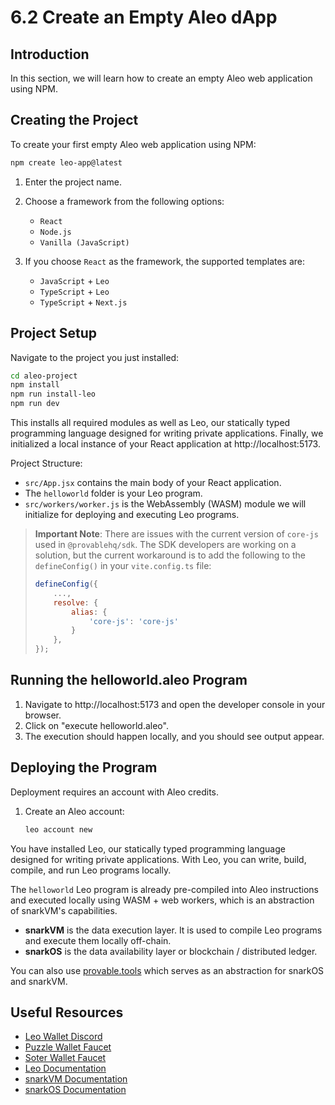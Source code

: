 # 6.2 Create an Empty Aleo dApp

## Introduction

In this section, we will learn how to create an empty Aleo web application using NPM.

## Creating the Project

To create your first empty Aleo web application using NPM:

```bash
npm create leo-app@latest
```

1. Enter the project name.

2. Choose a framework from the following options:
   - `React`
   - `Node.js`
   - `Vanilla (JavaScript)`

3. If you choose `React` as the framework, the supported templates are:
   - `JavaScript` + `Leo`
   - `TypeScript` + `Leo`
   - `TypeScript` + `Next.js`

## Project Setup

Navigate to the project you just installed:

```bash
cd aleo-project
npm install
npm run install-leo
npm run dev
```

This installs all required modules as well as Leo, our statically typed programming language designed for writing private applications. Finally, we initialized a local instance of your React application at http://localhost:5173.

Project Structure:
- `src/App.jsx` contains the main body of your React application.
- The `helloworld` folder is your Leo program.
- `src/workers/worker.js` is the WebAssembly (WASM) module we will initialize for deploying and executing Leo programs.

> **Important Note**: There are issues with the current version of `core-js` used in `@provablehq/sdk`. The SDK developers are working on a solution, but the current workaround is to add the following to the `defineConfig()` in your `vite.config.ts` file:
>
> ```javascript
> defineConfig({
>     ...,
>     resolve: {
>         alias: {
>             'core-js': 'core-js'
>         }
>     },
> });
> ```

## Running the helloworld.aleo Program

1. Navigate to http://localhost:5173 and open the developer console in your browser.
2. Click on "execute helloworld.aleo".
3. The execution should happen locally, and you should see output appear.

## Deploying the Program

Deployment requires an account with Aleo credits.

1. Create an Aleo account:
   ```bash
   leo account new
   ```

You have installed Leo, our statically typed programming language designed for writing private applications. With Leo, you can write, build, compile, and run Leo programs locally.

The `helloworld` Leo program is already pre-compiled into Aleo instructions and executed locally using WASM + web workers, which is an abstraction of snarkVM's capabilities.

- **snarkVM** is the data execution layer. It is used to compile Leo programs and execute them locally off-chain.
- **snarkOS** is the data availability layer or blockchain / distributed ledger.

You can also use [provable.tools](https://provable.tools/) which serves as an abstraction for snarkOS and snarkVM.

## Useful Resources

- [Leo Wallet Discord](https://www.leo.app/)
- [Puzzle Wallet Faucet](https://dev.puzzle.online/faucet)
- [Soter Wallet Faucet](https://faucetbeta.sotertech.io/)
- [Leo Documentation](https://docs.leo-lang.org/getting_started/installation)
- [snarkVM Documentation](https://developer.aleo.org/concepts/network/zkcloud/snarkvm)
- [snarkOS Documentation](https://developer.aleo.org/concepts/network/zkcloud/snarkos) 